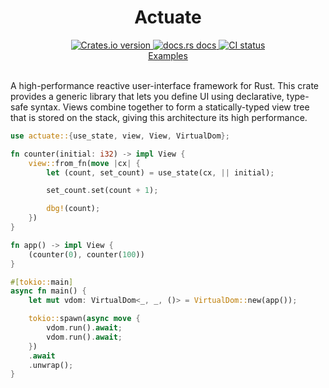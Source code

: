 <div align="center">
  <h1>Actuate</h1>

 <a href="https://crates.io/crates/actuate">
    <img src="https://img.shields.io/crates/v/actuate?style=flat-square"
    alt="Crates.io version" />
  </a>
  <a href="https://docs.rs/actuate">
    <img src="https://img.shields.io/badge/docs-latest-blue.svg?style=flat-square"
      alt="docs.rs docs" />
  </a>
   <a href="https://github.com/actuate-rs/actuate/actions">
    <img src="https://github.com/actuate-rs/actuate/actions/workflows/ci.yml/badge.svg"
      alt="CI status" />
  </a>
</div>

<div align="center">
 <a href="https://github.com/actuate-rs/actuate/tree/main/examples">Examples</a>
</div>

<br />

A high-performance reactive user-interface framework for Rust.
This crate provides a generic library that lets you define UI using declarative, type-safe syntax.
Views combine together to form a statically-typed view tree that is stored on the stack,
giving this architecture its high performance.

```rust
use actuate::{use_state, view, View, VirtualDom};

fn counter(initial: i32) -> impl View {
    view::from_fn(move |cx| {
        let (count, set_count) = use_state(cx, || initial);

        set_count.set(count + 1);

        dbg!(count);
    })
}

fn app() -> impl View {
    (counter(0), counter(100))
}

#[tokio::main]
async fn main() {
    let mut vdom: VirtualDom<_, _, ()> = VirtualDom::new(app());

    tokio::spawn(async move {
        vdom.run().await;
        vdom.run().await;
    })
    .await
    .unwrap();
}
```